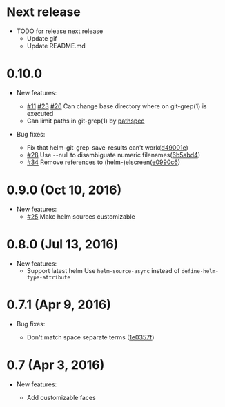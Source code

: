 # Next release

- TODO for release next release
    - Update gif
    - Update README.md

# 0.10.0

- New features:
    - [\#11](https://github.com/yasuyk/helm-git-grep/issues/11 "#11") [\#23](https://github.com/yasuyk/helm-git-grep/issues/11 "#23") [\#26](https://github.com/yasuyk/helm-git-grep/issues/11 "#26") Can change base directory where on git-grep(1) is executed
    - Can limit paths in git-grep(1) by [pathspec]

- Bug fixes:
    - Fix that helm-git-grep-save-results can't work([d49001e])
    - [\#28](https://github.com/yasuyk/helm-git-grep/issues/28 "#28") Use --null to disambiguate numeric filenames([6b5abd4])
    - [\#34](https://github.com/yasuyk/helm-git-grep/issues/28 "#34") Remove references to (helm-)elscreen([e0990c6])

# 0.9.0 (Oct 10, 2016)

- New features:
    - [\#25](https://github.com/yasuyk/helm-git-grep/issues/25 "#25") Make helm sources customizable

# 0.8.0 (Jul 13, 2016)

- New features:
    - Support latest helm
      Use `helm-source-async` instead of `define-helm-type-attribute`

# 0.7.1 (Apr 9, 2016)

- Bug fixes:

    - Don't match space separate terms ([1e0357f])

# 0.7 (Apr 3, 2016)

- New features:

    - Add customizable faces


[pathspec]:https://git-scm.com/docs/gitglossary#def_pathspec
[1e0357f]:https://github.com/yasuyk/helm-git-grep/commit/1e0357f
[d49001e]:https://github.com/yasuyk/helm-git-grep/commit/d49001e
[6b5abd4]:https://github.com/yasuyk/helm-git-grep/commit/6b5abd45030d0c505bd4db7cc2a949ab5fa6d3ca
[e0990c6]:https://github.com/yasuyk/helm-git-grep/commit/e0990c68b6
